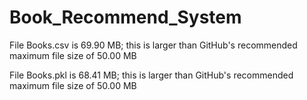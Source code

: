 # Book_Recommend_System

File Books.csv is 69.90 MB; this is larger than GitHub's recommended maximum file size of 50.00 MB

File Books.pkl is 68.41 MB; this is larger than GitHub's recommended maximum file size of 50.00 MB
